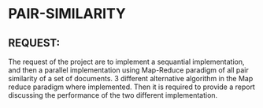 # PAIR-SIMILARITY
## REQUEST:
The request of the project are to implement a sequantial implementation, and then a parallel implementation using Map-Reduce paradigm of all pair similarity of a set of documents.
3 different alternative algorithm in the Map reduce paradigm where implemented.
Then it is required to provide a report discussing the performance of the two different implementation.
